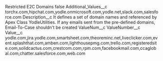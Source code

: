 <?xml version="1.0" encoding="UTF-8"?>
<CustomMetadata xmlns="http://soap.sforce.com/2006/04/metadata" xmlns:xsi="http://www.w3.org/2001/XMLSchema-instance" xmlns:xsd="http://www.w3.org/2001/XMLSchema">
    <label>Restricted E2C Domains</label>
    <protected>false</protected>
    <values>
        <field>Additional_Values__c</field>
        <value xsi:type="xsd:string">torchx.com,hipchat.com,yodle.onmicrosoft.com,yodle.net,slack.com,salesforce.com</value>
    </values>
    <values>
        <field>Description__c</field>
        <value xsi:type="xsd:string">It defines a set of domain names and referenced by Apex Class YodleUtilities. If any emails sent from the pre-defined domains, Email-To-Case shouldn&apos;t be created</value>
    </values>
    <values>
        <field>ValueNum__c</field>
        <value xsi:nil="true"/>
    </values>
    <values>
        <field>ValueNumber__c</field>
        <value xsi:nil="true"/>
    </values>
    <values>
        <field>Value__c</field>
        <value xsi:type="xsd:string">yodle.com,jira.yodle.com,smartsheet.com,theoreminc.net,liveclicker.com,event.splashthat.com,amben.com,lighthousepmg.com,trello.com,registeredsite.com,solidcactus.com,crestcom.com,rpm.com,facebookmail.com,ccaglobal.com,chatter.salesforce.com,web.com</value>
    </values>
</CustomMetadata>
